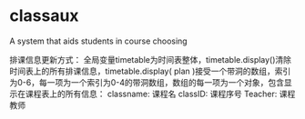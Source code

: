 # classaux
A system that aids students in course choosing

排课信息更新方式：
全局变量timetable为时间表整体，timetable.display()清除时间表上的所有排课信息，timetable.display( plan )接受一个带洞的数组，索引为0-6，每一项为一个索引为0-4的带洞数组，数组的每一项为一个对象，包含显示在课程表上的所有信息：
classname: 课程名
classID: 课程序号
Teacher: 课程教师
